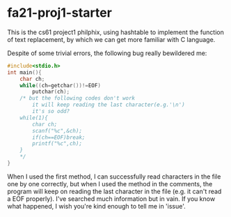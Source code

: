 # fa21-proj1-starter

This is the cs61 project1 philphix, using hashtable to implement the function of text replacement, by which we can get more familiar with C language.

Despite of some trivial errors, the following bug really bewildered me:

```c++
#include<stdio.h>
int main(){
    char ch;
    while((ch=getchar())!=EOF)
        putchar(ch);
    /* but the following codes don't work
        it will keep reading the last character(e.g.'\n') 
        it's so odd?
    while(1){
        char ch;
        scanf("%c",&ch);
        if(ch==EOF)break;
        printf("%c",ch);
    }
    */
}
```

When I used the first method, I can successfully read characters in the file one by one correctly, but when I used the method in the comments, the program will keep on reading the last character in the file (e.g. it can't read a EOF properly). I've searched much information but in vain. If you know what happened, I wish you're kind enough to tell me in 'issue'.
